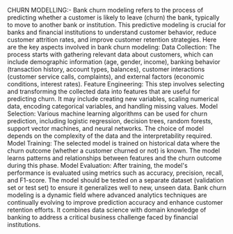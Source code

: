 CHURN MODELLING:-
Bank churn modeling refers to the process of predicting whether a customer is likely to leave (churn) the bank, typically to move to another bank or institution. This predictive modeling is crucial for banks and financial institutions to understand customer behavior, reduce customer attrition rates, and improve customer retention strategies. Here are the key aspects involved in bank churn modeling:
Data Collection: The process starts with gathering relevant data about customers, which can include demographic information (age, gender, income), banking behavior (transaction history, account types, balances), customer interactions (customer service calls, complaints), and external factors (economic conditions, interest rates).
Feature Engineering: This step involves selecting and transforming the collected data into features that are useful for predicting churn. It may include creating new variables, scaling numerical data, encoding categorical variables, and handling missing values.
Model Selection: Various machine learning algorithms can be used for churn prediction, including logistic regression, decision trees, random forests, support vector machines, and neural networks. The choice of model depends on the complexity of the data and the interpretability required.
Model Training: The selected model is trained on historical data where the churn outcome (whether a customer churned or not) is known. The model learns patterns and relationships between features and the churn outcome during this phase.
Model Evaluation: After training, the model's performance is evaluated using metrics such as accuracy, precision, recall, and F1-score. The model should be tested on a separate dataset (validation set or test set) to ensure it generalizes well to new, unseen data.
Bank churn modeling is a dynamic field where advanced analytics techniques are continually evolving to improve prediction accuracy and enhance customer retention efforts. It combines data science with domain knowledge of banking to address a critical business challenge faced by financial institutions.

